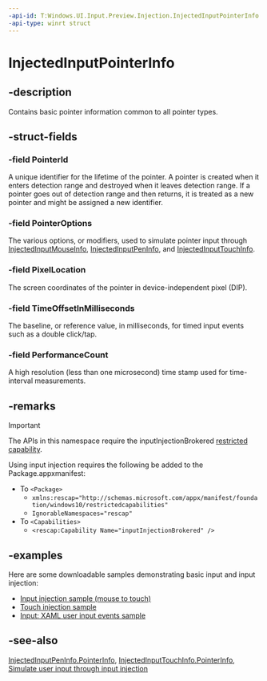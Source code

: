 ```yaml
---
-api-id: T:Windows.UI.Input.Preview.Injection.InjectedInputPointerInfo
-api-type: winrt struct
---
```


<!-- Structure syntax.
public struct InjectedInputPointerInfo 
-->

# InjectedInputPointerInfo

## -description
Contains basic pointer information common to all pointer types.

## -struct-fields

### -field PointerId
A unique identifier for the lifetime of the pointer. A pointer is created when it enters detection range and destroyed when it leaves detection range. If a pointer goes out of detection range and then returns, it is treated as a new pointer and might be assigned a new identifier.
    

### -field PointerOptions
The various options, or modifiers, used to simulate pointer input through [InjectedInputMouseInfo](injectedinputmouseinfo.md), [InjectedInputPenInfo](injectedinputpeninfo.md), and [InjectedInputTouchInfo](injectedinputtouchinfo.md).
    

### -field PixelLocation
The screen coordinates of the pointer in device-independent pixel (DIP).
    

### -field TimeOffsetInMilliseconds
The baseline, or reference value, in milliseconds, for timed input events such as a double click/tap.
    

### -field PerformanceCount
A high resolution (less than one microsecond) time stamp used for time-interval measurements.
    

## -remarks

> [!Important]
> The APIs in this namespace require the inputInjectionBrokered [restricted capability](https://docs.microsoft.com/windows/uwp/packaging/app-capability-declarations#special-and-restricted-capabilities).

Using input injection requires the following be added to the Package.appxmanifest:

- To `<Package>`
    - `xmlns:rescap="http://schemas.microsoft.com/appx/manifest/foundation/windows10/restrictedcapabilities"`
    - `IgnorableNamespaces="rescap"`
- To `<Capabilities>`
    - `<rescap:Capability Name="inputInjectionBrokered" />`

## -examples

Here are some downloadable samples demonstrating basic input and input injection:

- [Input injection sample (mouse to touch)](https://github.com/MicrosoftDocs/windows-topic-specific-samples/archive/uwp-input-injection-mouse-to-touch.zip)
- [Touch injection sample](https://github.com/microsoftarchive/msdn-code-gallery-microsoft/tree/411c271e537727d737a53fa2cbe99eaecac00cc0/Official%20Windows%20Platform%20Sample/Input%20Touch%20injection%20sample)
- [Input: XAML user input events sample](https://github.com/microsoftarchive/msdn-code-gallery-microsoft/tree/411c271e537727d737a53fa2cbe99eaecac00cc0/Official%20Windows%20Platform%20Sample/Input%20XAML%20user%20input%20events%20sample)

## -see-also

[InjectedInputPenInfo.PointerInfo](injectedinputpeninfo_pointerinfo.md), [InjectedInputTouchInfo.PointerInfo](injectedinputtouchinfo_pointerinfo.md), [Simulate user input through input injection](https://docs.microsoft.com/windows/uwp/design/input/input-injection)
